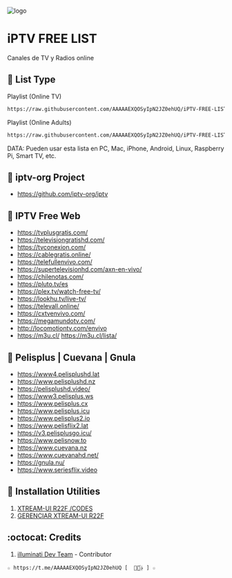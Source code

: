 ﻿![logo](https://cuarteldelmetal.com/wp-content/uploads/2023/04/Que-es-IPTV.webp)
 
# iPTV FREE LIST
Canales de TV y Radios online

## :book: List Type

Playlist (Online TV)
```bash
https://raw.githubusercontent.com/AAAAAEXQOSyIpN2JZ0ehUQ/iPTV-FREE-LIST/master/iPTV-Free-List_TV.m3u
```

Playlist (Online Adults)
```bash
https://raw.githubusercontent.com/AAAAAEXQOSyIpN2JZ0ehUQ/iPTV-FREE-LIST/master/iPTV-Free-List_XXX.m3u
```
DATA: Pueden usar esta lista en PC, Mac, iPhone, Android, Linux, Raspberry Pi, Smart TV, etc.

## :book: iptv-org Project
* https://github.com/iptv-org/iptv

## :book: IPTV Free Web
* https://tvplusgratis.com/
* https://televisiongratishd.com/
* https://tvconexion.com/
* https://cablegratis.online/
* https://telefullenvivo.com/
* https://supertelevisionhd.com/axn-en-vivo/
* https://chilenotas.com/
* https://pluto.tv/es
* https://plex.tv/watch-free-tv/
* https://lookhu.tv/live-tv/
* https://televall.online/
* https://cxtvenvivo.com/
* https://megamundotv.com/
* http://locomotiontv.com/envivo
* https://m3u.cl/ https://m3u.cl/lista/

## :book: Pelisplus | Cuevana | Gnula
* https://www4.pelisplushd.lat
* https://www.pelisplushd.nz
* https://pelisplushd.video/
* https://www3.pelisplus.ws
* https://www.pelisplus.cx
* https://www.pelisplus.icu
* https://www.pelisplus2.io
* https://www.pelisflix2.lat
* https://v3.pelisplusgo.icu/
* https://www.pelisnow.to
* https://www.cuevana.nz
* https://www.cuevanahd.net/
* https://gnula.nu/
* https://www.seriesflix.video

## :book: Installation Utilities
1. [XTREAM-UI R22F /CODES](https://github.com/AAAAAEXQOSyIpN2JZ0ehUQ/iPTV-FREE-LIST/tree/master/Install/xtream-ui)
2. [GERENCIAR XTREAM-UI R22F](https://github.com/AAAAAEXQOSyIpN2JZ0ehUQ/iPTV-FREE-LIST/tree/master/Install/gestorextream-ui)

## :octocat: Credits
1. [illuminati Dev Team](https://t.me/AAAAAEXQOSyIpN2JZ0ehUQ) - Contributor 
```
☆ https://t.me/AAAAAEXQOSyIpN2JZ0ehUQ [  ⃘⃤꙰✰ ] ☆
```
